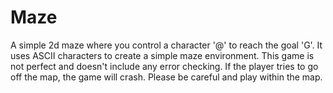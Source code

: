 # Maze
A simple 2d maze where you control a character '@' to reach the goal 'G'. It uses ASCII characters to create a simple maze environment. This game is not perfect and doesn't include any error checking. If the player tries to go off the map, the game will crash. Please be careful and play within the map.
